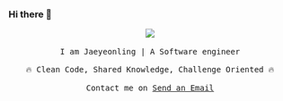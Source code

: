### Hi there 👋

<p align="center">
  <img src="https://github.githubassets.com/images/mona-whisper.gif">
  <br><br>
  <samp>
    I am Jaeyeonling | A Software engineer
    <br><br>
    🔥 Clean Code, Shared Knowledge, Challenge Oriented 🔥
    <br><br>
    Contact me on <a href="mailto:jaeyeonling@gmail.com">Send an Email</a>
  </samp>
</p>

<!--
**jaeyeonling/jaeyeonling** is a ✨ _special_ ✨ repository because its `README.md` (this file) appears on your GitHub profile.

Here are some ideas to get you started:

- 🔭 I’m currently working on ...
- 🌱 I’m currently learning ...
- 👯 I’m looking to collaborate on ...
- 🤔 I’m looking for help with ...
- 💬 Ask me about ...
- 📫 How to reach me: ...
- 😄 Pronouns: ...
- ⚡ Fun fact: ...
-->

